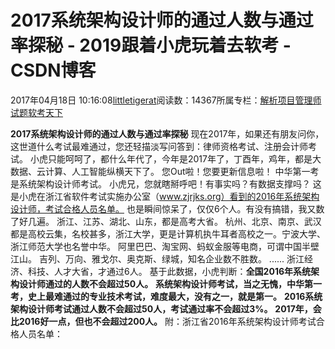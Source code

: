 
# 2017系统架构设计师的通过人数与通过率探秘 - 2019跟着小虎玩着去软考 - CSDN博客

2017年04月18日 10:16:08[littletigerat](https://me.csdn.net/littletigerat)阅读数：14367所属专栏：[解析项目管理师试题](https://blog.csdn.net/column/details/15005.html)[软考天下](https://blog.csdn.net/column/details/15515.html)




**2017系统架构设计师的通过人数与通过率探秘**
现在2017年，如果还有朋友问你，这世道什么考试最难通过，您还轻描淡写问答到：律师资格考试、注册会计师考试。
小虎只能呵呵了，都什么年代了，今年是2017年了，丁酉年，鸡年，都是大数据、云计算、人工智能纵横天下了。
您Out啦！您要更新信息啦！
中华第一考是系统架构设计师考试。
小虎兄，您就瞎掰呼吧！有事实吗？有数据支撑吗？
这是小虎在浙江省软件考试实施办公室（www.zjrjks.org）看到的2016年系统架构设计师，考试合格人员名单。
也是瞬间惊呆了，仅仅6个人。有没有搞错，我又数了好几遍。
浙江、江苏、湖北、山东，都是高考大省。
杭州、北京、南京、武汉都是高校云集，名校甚多，浙江大学，更是计算机执牛耳者高校之一。宁波大学、浙江师范大学也名誉中华。
阿里巴巴、淘宝网、蚂蚁金服等电商，可谓中国半壁江山。
吉列、万向、雅戈尔、奥克斯、绿城，知名企业数不胜数。
......
浙江经济、科技、人才大省，才通过6人。
基于此数据，小虎判断：**全国2016年系统架构设计师通过的人数不会超过50人。**
**系统架构设计师考试，当之无愧，****中华第一考，史上最难通过的专业技术考试，难度最大，没有之一，就是第一****。**
**2016****系统架构设计师考试通过人数不会超过50人，考试****通过率不会超过3%。**
**2017年，会比2016好一点，但也不会超过200人。**
附：浙江省2016年系统架构设计师考试合格人员名单：


